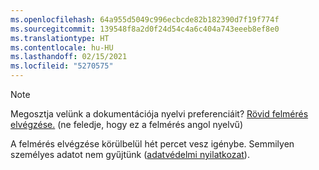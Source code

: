 ```yaml
---
ms.openlocfilehash: 64a955d5049c996ecbcde82b182390d7f19f774f
ms.sourcegitcommit: 139548f8a2d0f24d54c4a6c404a743eeeb8ef8e0
ms.translationtype: HT
ms.contentlocale: hu-HU
ms.lasthandoff: 02/15/2021
ms.locfileid: "5270575"
---
```

> [!NOTE]
>Megosztja velünk a dokumentációja nyelvi preferenciáit? [Rövid felmérés elvégzése.](https://aka.ms/BAG_Docs_Language_Survey) (ne feledje, hogy ez a felmérés angol nyelvű)
>
>A felmérés elvégzése körülbelül hét percet vesz igénybe. Semmilyen személyes adatot nem gyűjtünk ([adatvédelmi nyilatkozat](https://go.microsoft.com/fwlink/?LinkId=521839)).
